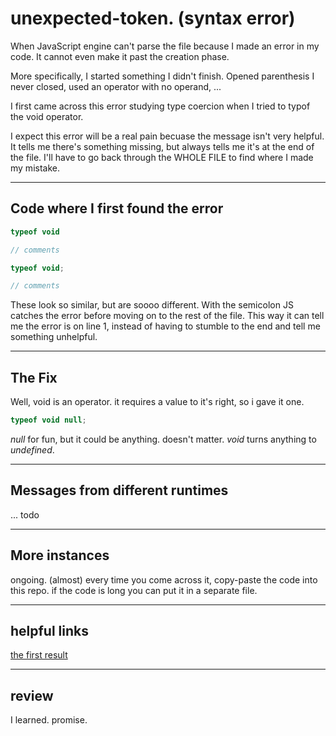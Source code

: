# unexpected-token.  (syntax error)

When JavaScript engine can't parse the file because I made an error in my code.  It cannot even make it past the creation phase.  

More specifically, I started something I didn't finish.  Opened parenthesis I never closed, used an operator with no operand, ...

I first came across this error studying type coercion when I tried to typof the void operator.  

I expect this error will be a real pain becuase the message isn't very helpful.  It tells me there's something missing, but always tells me it's at the end of the file.
I'll have to go back through the WHOLE FILE to find where I made my mistake.

___

## Code where I first found the error

```js
typeof void

// comments
```

```js
typeof void;

// comments
```

These look so similar, but are soooo different.  With the semicolon JS catches the error before moving on to the rest of the file.
This way it can tell me the error is on line 1, instead of having to stumble to the end and tell me something unhelpful.

___

## The Fix

Well, void is an operator.  it requires a value to it's right, so i gave it one.

```js
typeof void null;
```

_null_ for fun, but it could be anything.  doesn't matter. _void_ turns anything to _undefined_.

___

## Messages from different runtimes

... todo

___

## More instances

ongoing.  (almost) every time you come across it, copy-paste the code into this repo. if the code is long you can put it in a separate file.

___

## helpful links

[the first result](https://airbrake.io/blog/javascript-error-handling/unexpected-token)

___

## review

I learned.  promise.

